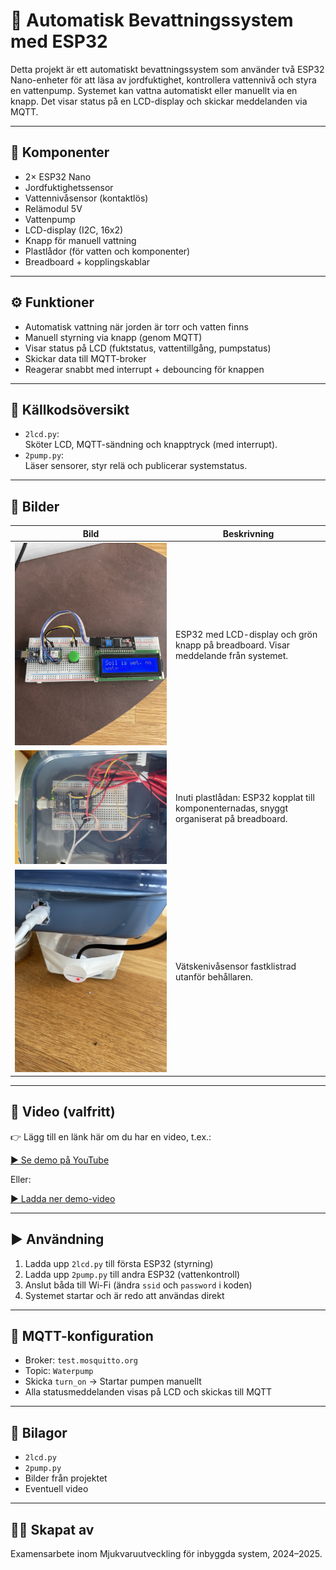 # 🌱 Automatisk Bevattningssystem med ESP32

Detta projekt är ett automatiskt bevattningssystem som använder två ESP32 Nano-enheter för att läsa av jordfuktighet, kontrollera vattennivå och styra en vattenpump. Systemet kan vattna automatiskt eller manuellt via en knapp. Det visar status på en LCD-display och skickar meddelanden via MQTT.

---

## 🧩 Komponenter

- 2× ESP32 Nano
- Jordfuktighetssensor
- Vattennivåsensor (kontaktlös)
- Relämodul 5V
- Vattenpump
- LCD-display (I2C, 16x2)
- Knapp för manuell vattning
- Plastlådor (för vatten och komponenter)
- Breadboard + kopplingskablar

---

## ⚙️ Funktioner

- Automatisk vattning när jorden är torr och vatten finns
- Manuell styrning via knapp (genom MQTT)
- Visar status på LCD (fuktstatus, vattentillgång, pumpstatus)
- Skickar data till MQTT-broker
- Reagerar snabbt med interrupt + debouncing för knappen

---

## 📄 Källkodsöversikt

- `2lcd.py`:  
  Sköter LCD, MQTT-sändning och knapptryck (med interrupt).  
- `2pump.py`:  
  Läser sensorer, styr relä och publicerar systemstatus.

---

## 📸 Bilder

| Bild | Beskrivning |
|------|-------------|
| ![LCD och knapp på breadboard](IMG_8478%20-%20stor.jpeg) | ESP32 med LCD-display och grön knapp på breadboard. Visar meddelande från systemet. |
| ![Komponentlåda med ESP32 och relä](IMG_8480%20-%20stor.jpeg) | Inuti plastlådan: ESP32 kopplat till komponenternadas, snyggt organiserat på breadboard. |
| ![Vattenbehållare med pump](IMG_8481%20-%20stor.jpeg) | Vätskenivåsensor fastklistrad utanför behållaren. |

---

## 🎥 Video (valfritt)

👉 Lägg till en länk här om du har en video, t.ex.:

[▶️ Se demo på YouTube](https://youtu.be/DIN-LÄNK-HÄR)

Eller:

[▶️ Ladda ner demo-video](demo_video.mp4)

---

## ▶️ Användning

1. Ladda upp `2lcd.py` till första ESP32 (styrning)
2. Ladda upp `2pump.py` till andra ESP32 (vattenkontroll)
3. Anslut båda till Wi-Fi (ändra `ssid` och `password` i koden)
4. Systemet startar och är redo att användas direkt

---

## 💬 MQTT-konfiguration

- Broker: `test.mosquitto.org`
- Topic: `Waterpump`
- Skicka `turn_on` → Startar pumpen manuellt
- Alla statusmeddelanden visas på LCD och skickas till MQTT

---

## 📁 Bilagor

- `2lcd.py`  
- `2pump.py`  
- Bilder från projektet
- Eventuell video

---

## 👨‍🔧 Skapat av

Examensarbete inom Mjukvaruutveckling för inbyggda system, 2024–2025.